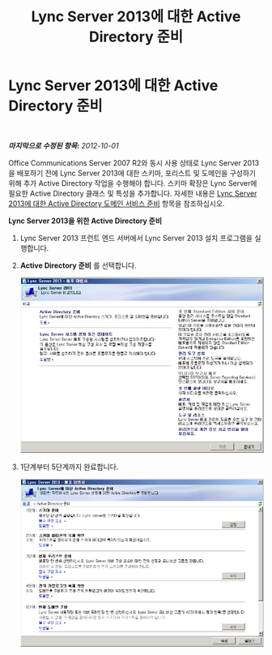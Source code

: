 ﻿---
title: Lync Server 2013에 대한 Active Directory 준비
TOCTitle: Lync Server 2013에 대한 Active Directory 준비
ms:assetid: d0978eb6-d842-40e9-b475-73197cc34e08
ms:mtpsurl: https://technet.microsoft.com/ko-kr/library/JJ205265(v=OCS.15)
ms:contentKeyID: 49305104
ms.date: 08/10/2015
mtps_version: v=OCS.15
ms.translationtype: HT
---

# Lync Server 2013에 대한 Active Directory 준비

 

_**마지막으로 수정된 항목:** 2012-10-01_

Office Communications Server 2007 R2와 동시 사용 상태로 Lync Server 2013을 배포하기 전에 Lync Server 2013에 대한 스키마, 포리스트 및 도메인을 구성하기 위해 추가 Active Directory 작업을 수행해야 합니다. 스키마 확장은 Lync Server에 필요한 Active Directory 클래스 및 특성을 추가합니다. 자세한 내용은 [Lync Server 2013에 대한 Active Directory 도메인 서비스 준비](lync-server-2013-preparing-active-directory-domain-services.md) 항목을 참조하십시오.

**Lync Server 2013을 위한 Active Directory 준비**

1.  Lync Server 2013 프런트 엔드 서버에서 Lync Server 2013 설치 프로그램을 실행합니다.

2.  **Active Directory 준비** 를 선택합니다.
    
    ![Lync Server 2013 배포 마법사, 시작 페이지](images/JJ688059.5f88ae18-9c3c-42ea-a91a-836ecf5d515f(OCS.15).jpg "Lync Server 2013 배포 마법사, 시작 페이지")

3.  1단계부터 5단계까지 완료합니다.
    
    ![배포 마법사, Active Directory 준비](images/JJ688059.eddd9e94-fa70-453f-8810-b99a2bf0844a(OCS.15).jpg "배포 마법사, Active Directory 준비")

